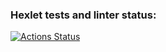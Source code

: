 ### Hexlet tests and linter status:
[![Actions Status](https://github.com/dsvgit-hexlet/devops-for-programmers-project-lvl1/workflows/hexlet-check/badge.svg)](https://github.com/dsvgit-hexlet/devops-for-programmers-project-lvl1/actions)